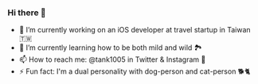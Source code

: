### Hi there 👋

- 🔭 I’m currently working on an iOS developer at travel startup in Taiwan 🇹🇼
- 🌱 I’m currently learning how to be both mild and wild 🏞
- 📫 How to reach me: @tank1005 in Twitter & Instagram 📱
- ⚡ Fun fact: I'm a dual personality with dog-person and cat-person 🐕🐈

<!--
**tanklin/tanklin** is a ✨ _special_ ✨ repository because its `README.md` (this file) appears on your GitHub profile.

Here are some ideas to get you started:

- 🔭 I’m currently working on ...
- 🌱 I’m currently learning ...
- 👯 I’m looking to collaborate on ...
- 🤔 I’m looking for help with ...
- 💬 Ask me about ...
- 📫 How to reach me: ...
- 😄 Pronouns: ...
- ⚡ Fun fact: ...
-->

